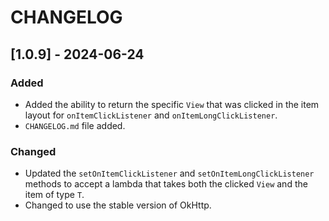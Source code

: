# CHANGELOG

## [1.0.9] - 2024-06-24
### Added
- Added the ability to return the specific `View` that was clicked in the item layout for `onItemClickListener` and `onItemLongClickListener`.
- `CHANGELOG.md` file added.

### Changed
- Updated the `setOnItemClickListener` and `setOnItemLongClickListener` methods to accept a lambda that takes both the clicked `View` and the item of type `T`.
- Changed to use the stable version of OkHttp.